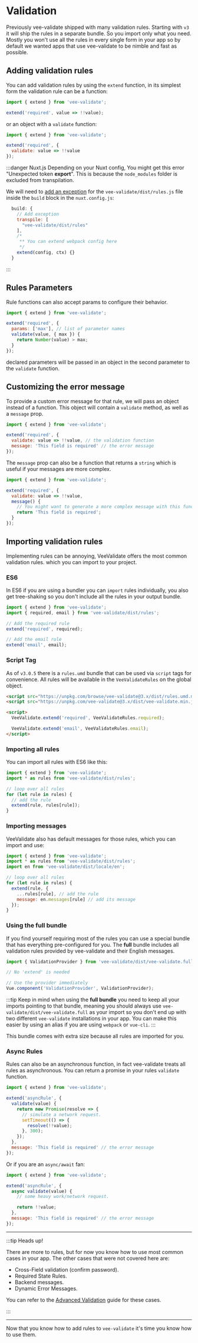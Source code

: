 # Validation

Previously vee-validate shipped with many validation rules. Starting with `v3` it will ship the rules in a separate bundle. So you import only what you need. Mostly you won't use all the rules in every single form in your app so by default we wanted apps that use vee-validate to be nimble and fast as possible.

## Adding validation rules

You can add validation rules by using the `extend` function, in its simplest form the validation rule can be a function:

```js
import { extend } from 'vee-validate';

extend('required', value => !!value);
```

or an object with a `validate` function:

```js
import { extend } from 'vee-validate';

extend('required', {
  validate: value => !!value
});
```

:::danger Nuxt.js
Depending on your Nuxt config, You might get this error "Unexpected token **export**". This is because the `node_modules` folder is excluded from transpilation.

We will need to [add an exception](https://nuxtjs.org/api/configuration-build/#transpile) for the `vee-validate/dist/rules.js` file inside the `build` block in the `nuxt.config.js`:

```js
  build: {
    // Add exception
    transpile: [
      "vee-validate/dist/rules"
    ],
    /*
     ** You can extend webpack config here
     */
    extend(config, ctx) {}
  }
```

:::

## Rules Parameters

Rule functions can also accept params to configure their behavior.

```js
import { extend } from 'vee-validate';

extend('required', {
  params: ['max'], // list of parameter names
  validate(value, { max }) {
    return Number(value) > max;
  }
});
```

declared parameters will be passed in an object in the second parameter to the `validate` function.

## Customizing the error message

To provide a custom error message for that rule, we will pass an object instead of a function. This object will contain a `validate` method, as well as a `message` prop.

```js
import { extend } from 'vee-validate';

extend('required', {
  validate: value => !!value, // the validation function
  message: 'This field is required' // the error message
});
```

The `message` prop can also be a function that returns a `string` which is useful if your messages are more complex.

```js
import { extend } from 'vee-validate';

extend('required', {
  validate: value => !!value,
  message() {
    // You might want to generate a more complex message with this function.
    return 'This field is required';
  }
});
```

## Importing validation rules

Implementing rules can be annoying, VeeValidate offers the most common validation rules. which you can import to your project.

### ES6

In ES6 if you are using a bundler you can `import` rules individually, you also get tree-shaking so you don't include all the rules in your output bundle.

```js
import { extend } from 'vee-validate';
import { required, email } from 'vee-validate/dist/rules';

// Add the required rule
extend('required', required);

// Add the email rule
extend('email', email);
```

### Script Tag

As of `v3.0.5` there is a `rules.umd` bundle that can be used via `script` tags for convenience. All rules will be available in the `VeeValidateRules` on the global object.

```html
<script src="https://unpkg.com/browse/vee-validate@3.x/dist/rules.umd.min.js"></script>
<script src="https://unpkg.com/vee-validate@3.x/dist/vee-validate.min.js"></script>

<script>
  VeeValidate.extend('required', VeeValidateRules.required);

  VeeValidate.extend('email', VeeValidateRules.email);
</script>
```

### Importing all rules

You can import all rules with ES6 like this:

```js
import { extend } from 'vee-validate';
import * as rules from 'vee-validate/dist/rules';

// loop over all rules
for (let rule in rules) {
  // add the rule
  extend(rule, rules[rule]);
}
```

### Importing messages

VeeValidate also has default messages for those rules, which you can import and use:

```js
import { extend } from 'vee-validate';
import * as rules from 'vee-validate/dist/rules';
import en from 'vee-validate/dist/locale/en';

// loop over all rules
for (let rule in rules) {
  extend(rule, {
    ...rules[rule], // add the rule
    message: en.messages[rule] // add its message
  });
}
```

### Using the **full** bundle

If you find yourself requiring most of the rules you can use a special bundle that has everything pre-configured for you. The **full** bundle includes all validation rules provided by vee-validate and their English messages.

```js
import { ValidationProvider } from 'vee-validate/dist/vee-validate.full';

// No 'extend' is needed

// Use the provider immediately
Vue.component('ValidationProvider', ValidationProvider);
```

:::tip
Keep in mind when using the **full bundle** you need to keep all your imports pointing to that bundle, meaning you should always use `vee-validate/dist/vee-validate.full` as your import so you don't end up with two different `vee-validate` installations in your app. You can make this easier by using an alias if you are using `webpack` or `vue-cli`.
:::

This bundle comes with extra size because all rules are imported for you.

### Async Rules

Rules can also be an asynchronous function, in fact vee-validate treats all rules as asynchronous. You can return a promise in your rules `validate` function.

```js
import { extend } from 'vee-validate';

extend('asyncRule', {
  validate(value) {
    return new Promise(resolve => {
      // simulate a network request.
      setTimeout(() => {
        resolve(!!value);
      }, 300);
    });
  },
  message: 'This field is required' // the error message
});
```

Or if you are an `async/await` fan:

```js
import { extend } from 'vee-validate';

extend('asyncRule', {
  async validate(value) {
    // some heavy work/network request.

    return !!value;
  },
  message: 'This field is required' // the error message
});
```

---

:::tip Heads up!

There are more to rules, but for now you know how to use most common cases in your app. The other cases that were not covered here are:

- Cross-Field validation (confirm password).
- Required State Rules.
- Backend messages.
- Dynamic Error Messages.

You can refer to the [Advanced Validation](./advanced-validation.md) guide for these cases.

:::

---

Now that you know how to add rules to `vee-validate` it's time you know how to use them.
